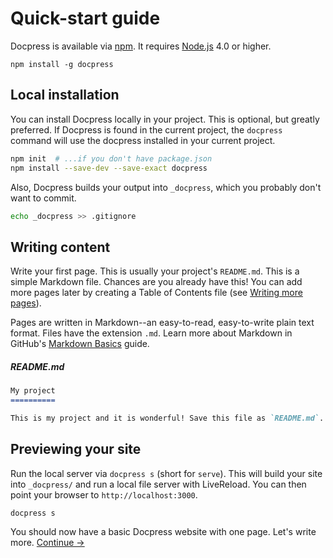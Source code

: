 # Quick-start guide

Docpress is available via [npm](https://www.npmjs.com/package/docpress). It requires [Node.js] 4.0 or higher.

```
npm install -g docpress
```

## Local installation

You can install Docpress locally in your project. This is optional, but greatly preferred. If Docpress is found in the current project, the `docpress` command will use the docpress installed in your current project.

```sh
npm init  # ...if you don't have package.json
npm install --save-dev --save-exact docpress
```

Also, Docpress builds your output into `_docpress`, which you probably don't want to commit.

```sh
echo _docpress >> .gitignore
```

## Writing content

Write your first page. This is usually your project's `README.md`. This is a simple Markdown file. Chances are you already have this! You can add more pages later by creating a Table of Contents file (see [Writing more pages](more-pages.md)).

Pages are written in Markdown--an easy-to-read, easy-to-write plain text format. Files have the extension `.md`. Learn more about Markdown in GitHub's [Markdown Basics] guide.

[Markdown basics]: https://help.github.com/articles/markdown-basics/

##### README.md
<!-- {.file-heading} -->

```md
My project
==========

This is my project and it is wonderful! Save this file as `README.md`.
```

## Previewing your site

Run the local server via `docpress s` (short for `serve`). This will build your site into `_docpress/` and run a local file server with LiveReload. You can then point your browser to `http://localhost:3000`.

```
docpress s
```

[Node.js]: http://nodejs.org/

You should now have a basic Docpress website with one page. Let's write more.
[Continue →](more-pages.md)

<!--{p:.pull-box}-->
